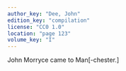 ```yaml
---
author_key: "Dee, John"
edition_key: "compilation"
license: "CC0 1.0"
location: "page 123"
volume_key: "I"
---
```

John Morryce came to Man[-chester.]
